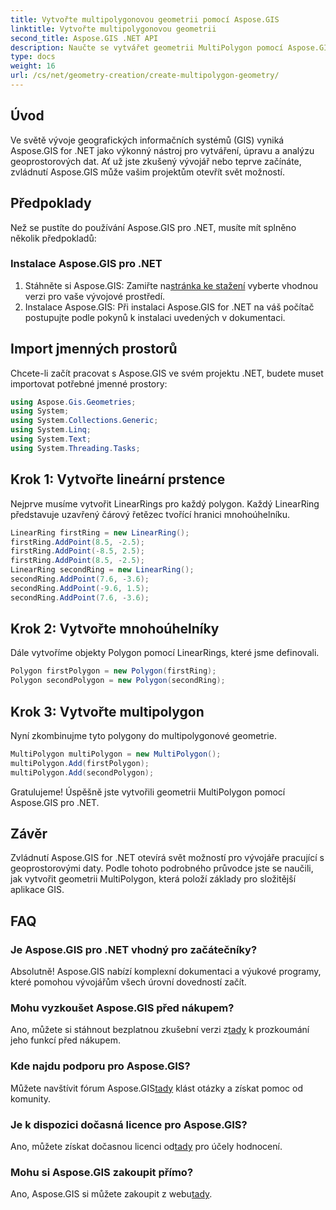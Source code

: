 ```yaml
---
title: Vytvořte multipolygonovou geometrii pomocí Aspose.GIS
linktitle: Vytvořte multipolygonovou geometrii
second_title: Aspose.GIS .NET API
description: Naučte se vytvářet geometrii MultiPolygon pomocí Aspose.GIS pro .NET. Průvodce krok za krokem pro začátečníky. Bezplatná dostupná zkušební verze.
type: docs
weight: 16
url: /cs/net/geometry-creation/create-multipolygon-geometry/
---
```

## Úvod
Ve světě vývoje geografických informačních systémů (GIS) vyniká Aspose.GIS for .NET jako výkonný nástroj pro vytváření, úpravu a analýzu geoprostorových dat. Ať už jste zkušený vývojář nebo teprve začínáte, zvládnutí Aspose.GIS může vašim projektům otevřít svět možností.
## Předpoklady
Než se pustíte do používání Aspose.GIS pro .NET, musíte mít splněno několik předpokladů:
### Instalace Aspose.GIS pro .NET
1.  Stáhněte si Aspose.GIS: Zamiřte na[stránka ke stažení](https://releases.aspose.com/gis/net/) vyberte vhodnou verzi pro vaše vývojové prostředí.
2. Instalace Aspose.GIS: Při instalaci Aspose.GIS for .NET na váš počítač postupujte podle pokynů k instalaci uvedených v dokumentaci.

## Import jmenných prostorů
Chcete-li začít pracovat s Aspose.GIS ve svém projektu .NET, budete muset importovat potřebné jmenné prostory:
```csharp
using Aspose.Gis.Geometries;
using System;
using System.Collections.Generic;
using System.Linq;
using System.Text;
using System.Threading.Tasks;
```

## Krok 1: Vytvořte lineární prstence
Nejprve musíme vytvořit LinearRings pro každý polygon. Každý LinearRing představuje uzavřený čárový řetězec tvořící hranici mnohoúhelníku.
```csharp
LinearRing firstRing = new LinearRing();
firstRing.AddPoint(8.5, -2.5);
firstRing.AddPoint(-8.5, 2.5);
firstRing.AddPoint(8.5, -2.5);
LinearRing secondRing = new LinearRing();
secondRing.AddPoint(7.6, -3.6);
secondRing.AddPoint(-9.6, 1.5);
secondRing.AddPoint(7.6, -3.6);
```
## Krok 2: Vytvořte mnohoúhelníky
Dále vytvoříme objekty Polygon pomocí LinearRings, které jsme definovali.
```csharp
Polygon firstPolygon = new Polygon(firstRing);
Polygon secondPolygon = new Polygon(secondRing);
```
## Krok 3: Vytvořte multipolygon
Nyní zkombinujme tyto polygony do multipolygonové geometrie.
```csharp
MultiPolygon multiPolygon = new MultiPolygon();
multiPolygon.Add(firstPolygon);
multiPolygon.Add(secondPolygon);
```
Gratulujeme! Úspěšně jste vytvořili geometrii MultiPolygon pomocí Aspose.GIS pro .NET.

## Závěr
Zvládnutí Aspose.GIS for .NET otevírá svět možností pro vývojáře pracující s geoprostorovými daty. Podle tohoto podrobného průvodce jste se naučili, jak vytvořit geometrii MultiPolygon, která položí základy pro složitější aplikace GIS.
## FAQ
### Je Aspose.GIS pro .NET vhodný pro začátečníky?
Absolutně! Aspose.GIS nabízí komplexní dokumentaci a výukové programy, které pomohou vývojářům všech úrovní dovedností začít.
### Mohu vyzkoušet Aspose.GIS před nákupem?
 Ano, můžete si stáhnout bezplatnou zkušební verzi z[tady](https://releases.aspose.com/) k prozkoumání jeho funkcí před nákupem.
### Kde najdu podporu pro Aspose.GIS?
 Můžete navštívit fórum Aspose.GIS[tady](https://forum.aspose.com/c/gis/33) klást otázky a získat pomoc od komunity.
### Je k dispozici dočasná licence pro Aspose.GIS?
 Ano, můžete získat dočasnou licenci od[tady](https://purchase.aspose.com/temporary-license/) pro účely hodnocení.
### Mohu si Aspose.GIS zakoupit přímo?
 Ano, Aspose.GIS si můžete zakoupit z webu[tady](https://purchase.aspose.com/buy).